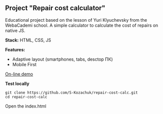 ## Project "Repair cost calculator"


Educational project based on the lesson of Yuri Klyuchevsky from the WebaCademi school. A simple calculator to calculate the cost of repairs on native JS.


**Stack:** HTML, CSS, JS

**Features:**
-   Adaptive layout (smartphones, tabs, desctop ПК)
-   Mobile First

[On-line demo](https://s-kozachuk.github.io/repair-cost-calc )

**Test locally**

```
git clone https://github.com/S-Kozachuk/repair-cost-calc.git
cd repair-cost-calc
```

Open the index.html